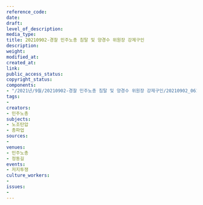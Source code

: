 ```yaml
---
reference_code: 
date: 
draft: 
level_of_description: 
media_type: 
title: 20210902-경찰 민주노총 침탈 및 양경수 위원장 강제구인
description: 
weight: 
modified_at: 
created_at: 
link: 
public_access_status: 
copyright_status: 
components:
- "/2021년/9월/20210902-경찰 민주노총 침탈 및 양경수 위원장 강제구인/20210902_061958.jpg"
tags:
- 
creators:
- 민주노총
subjects:
- 노조탄압
- 총파업
sources:
- 
venues:
- 민주노총
- 정동길
events:
- 저지투쟁
culture_workers:
- 
issues:
- 
---
```

